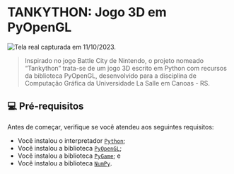 # TANKYTHON: Jogo 3D em PyOpenGL

![Tela real capturada em 11/10/2023.](https://i.imgur.com/yT016sS.png)

> Inspirado no jogo Battle City de Nintendo, o projeto nomeado “Tankython” trata-se de um jogo 3D escrito em Python com recursos da biblioteca PyOpenGL, desenvolvido para a disciplina de Computação Gráfica da Universidade La Salle em Canoas - RS.

## 💻 Pré-requisitos

Antes de começar, verifique se você atendeu aos seguintes requisitos:
* Você instalou o interpretador [`Python`](https://www.python.org/);
* Você instalou a biblioteca [`PyOpenGL`](https://pypi.org/project/PyOpenGL/);
* Você instalou a biblioteca [`PyGame`](https://www.pygame.org/); e
* Você instalou a biblioteca [`NumPy`](https://pypi.org/project/numpy/).
